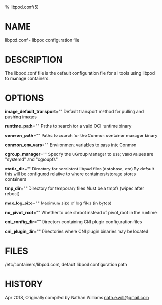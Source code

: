 % libpod.conf(5)

# NAME
libpod.conf - libpod configuration file

# DESCRIPTION
The libpod.conf file is the default configuration file for all tools using
libpod to manage containers.

# OPTIONS

**image_default_transport**=""
  Default transport method for pulling and pushing images

**runtime_path**=""
  Paths to search for a valid OCI runtime binary

**conmon_path**=""
  Paths to search for the Conmon container manager binary

**conmon_env_vars**=""
  Environment variables to pass into Conmon

**cgroup_manager**=""
  Specify the CGroup Manager to use; valid values are "systemd" and "cgroupfs"

**static_dir**=""
  Directory for persistent libpod files (database, etc)
  By default this will be configured relative to where containers/storage
  stores containers

**tmp_dir**=""
  Directory for temporary files
  Must be a tmpfs (wiped after reboot)

**max_log_size**=""
  Maximum size of log files (in bytes)

**no_pivot_root**=""
  Whether to use chroot instead of pivot_root in the runtime

**cni_config_dir**=""
  Directory containing CNI plugin configuration files

**cni_plugin_dir**=""
  Directories where CNI plugin binaries may be located

# FILES
/etc/containers/libpod.conf, default libpod configuration path

# HISTORY
Apr 2018, Originally compiled by Nathan Williams <nath.e.will@gmail.com>
